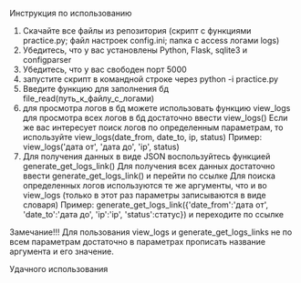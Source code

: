 Инструкция по использованию
1) Скачайте все файлы из репозитория (скрипт c функциями practice.py; файл настроек config.ini; папка с access логами logs)
2) Убедитесь, что у вас установлены Python, Flask, sqlite3 и configparser
3) Убедитесь, что у вас свободен порт 5000
4) запустите скрипт в командной строке через python -i practice.py
5) Введите функцию для заполнения бд file_read(путь_к_файлу_с_логами)
6) для просмотра логов в бд можете использовать функцию view_logs
   для просмотра всех логов в бд достаточно ввести view_logs()
   Если же вас интересует поиск логов по определенным параметрам, то используйте view_logs(date_from, date_to, ip, status)
   Пример: view_logs('дата от', 'дата до', 'ip', status)
8) Для получения данных в виде JSON воспользуйтесь функцией generate_get_logs_link()
   Для получения всех данных достаточно ввести generate_get_logs_link() и перейти по ссылке
   Для поиска определенных логов используются те же аргументы, что и во view_logs (только в этот раз параметры записываются в виде словаря)
   Пример: generate_get_logs_link({'date_from':'дата от', 'date_to':'дата до', 'ip':'ip', 'status':статус}) и переходите по ссылке

Замечание!!! Для пользования view_logs и generate_get_logs_links не по всем параметрам достаточно в параметрах прописать название аргумента и его значение.

Удачного использования
